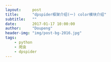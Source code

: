```yaml
---
layout:     post
title:      "dpspider框架介绍(一) color模块介绍"
subtitle:   ""
date:       2017-01-17 10:00:00
author:     "Doupeng"
header-img: "img/post-bg-2016.jpg"
tags:
    - python
    - 爬虫
    - dpspider
---
```

